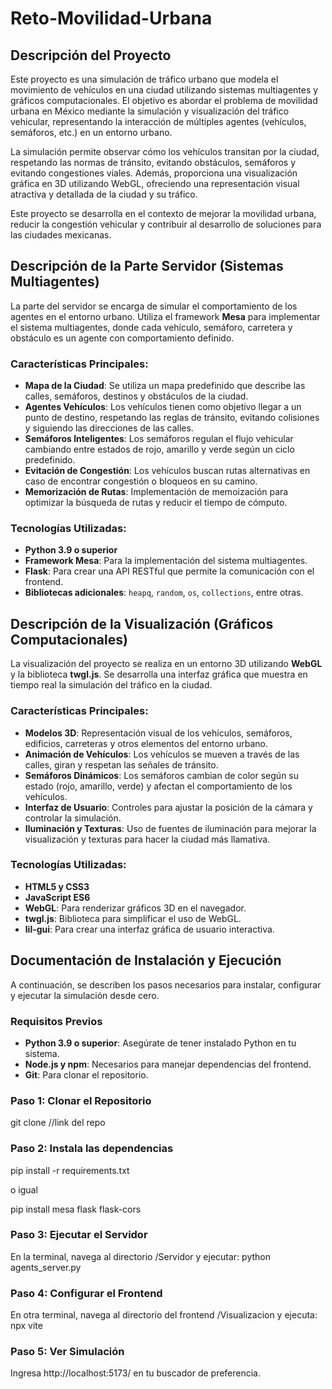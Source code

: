 # Reto-Movilidad-Urbana

## Descripción del Proyecto

Este proyecto es una simulación de tráfico urbano que modela el movimiento de vehículos en una ciudad utilizando sistemas multiagentes y gráficos computacionales. El objetivo es abordar el problema de movilidad urbana en México mediante la simulación y visualización del tráfico vehicular, representando la interacción de múltiples agentes (vehículos, semáforos, etc.) en un entorno urbano.

La simulación permite observar cómo los vehículos transitan por la ciudad, respetando las normas de tránsito, evitando obstáculos, semáforos y evitando congestiones viales. Además, proporciona una visualización gráfica en 3D utilizando WebGL, ofreciendo una representación visual atractiva y detallada de la ciudad y su tráfico.

Este proyecto se desarrolla en el contexto de mejorar la movilidad urbana, reducir la congestión vehicular y contribuir al desarrollo de soluciones para las ciudades mexicanas.

## Descripción de la Parte Servidor (Sistemas Multiagentes)

La parte del servidor se encarga de simular el comportamiento de los agentes en el entorno urbano. Utiliza el framework **Mesa** para implementar el sistema multiagentes, donde cada vehículo, semáforo, carretera y obstáculo es un agente con comportamiento definido.

### Características Principales:

- **Mapa de la Ciudad**: Se utiliza un mapa predefinido que describe las calles, semáforos, destinos y obstáculos de la ciudad.
- **Agentes Vehículos**: Los vehículos tienen como objetivo llegar a un punto de destino, respetando las reglas de tránsito, evitando colisiones y siguiendo las direcciones de las calles.
- **Semáforos Inteligentes**: Los semáforos regulan el flujo vehicular cambiando entre estados de rojo, amarillo y verde según un ciclo predefinido.
- **Evitación de Congestión**: Los vehículos buscan rutas alternativas en caso de encontrar congestión o bloqueos en su camino.
- **Memorización de Rutas**: Implementación de memoización para optimizar la búsqueda de rutas y reducir el tiempo de cómputo.

### Tecnologías Utilizadas:

- **Python 3.9 o superior**
- **Framework Mesa**: Para la implementación del sistema multiagentes.
- **Flask**: Para crear una API RESTful que permite la comunicación con el frontend.
- **Bibliotecas adicionales**: `heapq`, `random`, `os`, `collections`, entre otras.

## Descripción de la Visualización (Gráficos Computacionales)

La visualización del proyecto se realiza en un entorno 3D utilizando **WebGL** y la biblioteca **twgl.js**. Se desarrolla una interfaz gráfica que muestra en tiempo real la simulación del tráfico en la ciudad.

### Características Principales:

- **Modelos 3D**: Representación visual de los vehículos, semáforos, edificios, carreteras y otros elementos del entorno urbano.
- **Animación de Vehículos**: Los vehículos se mueven a través de las calles, giran y respetan las señales de tránsito.
- **Semáforos Dinámicos**: Los semáforos cambian de color según su estado (rojo, amarillo, verde) y afectan el comportamiento de los vehículos.
- **Interfaz de Usuario**: Controles para ajustar la posición de la cámara y controlar la simulación.
- **Iluminación y Texturas**: Uso de fuentes de iluminación para mejorar la visualización y texturas para hacer la ciudad más llamativa.

### Tecnologías Utilizadas:

- **HTML5 y CSS3**
- **JavaScript ES6**
- **WebGL**: Para renderizar gráficos 3D en el navegador.
- **twgl.js**: Biblioteca para simplificar el uso de WebGL.
- **lil-gui**: Para crear una interfaz gráfica de usuario interactiva.

## Documentación de Instalación y Ejecución

A continuación, se describen los pasos necesarios para instalar, configurar y ejecutar la simulación desde cero.

### Requisitos Previos

- **Python 3.9 o superior**: Asegúrate de tener instalado Python en tu sistema.
- **Node.js y npm**: Necesarios para manejar dependencias del frontend.
- **Git**: Para clonar el repositorio.

### Paso 1: Clonar el Repositorio

git clone //link del repo

### Paso 2: Instala las dependencias

pip install -r requirements.txt

o igual

pip install mesa flask flask-cors

### Paso 3: Ejecutar el Servidor

En la terminal, navega al directorio /Servidor y ejecutar:
python agents_server.py

### Paso 4: Configurar el Frontend

En otra terminal, navega al directorio del frontend /Visualizacion y ejecuta:
npx vite

### Paso 5: Ver  Simulación
Ingresa http://localhost:5173/ en tu buscador de preferencia.
